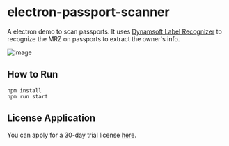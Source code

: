 # electron-passport-scanner

A electron demo to scan passports. It uses [Dynamsoft Label Recognizer](https://www.dynamsoft.com/label-recognition/overview/) to recognize the MRZ on passports to extract the owner's info.

![image](https://github.com/user-attachments/assets/ac2d7522-1b39-4632-b0ff-a627fc16ba76)

## How to Run

```
npm install
npm run start
```

## License Application

You can apply for a 30-day trial license [here](https://www.dynamsoft.com/customer/license/trialLicense/?product=dcv&package=cross-platform).
